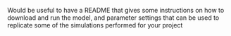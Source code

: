 Would be useful to have a README that gives some instructions on how to download and run the model, and parameter settings that can be used to replicate some of the simulations performed for your project
